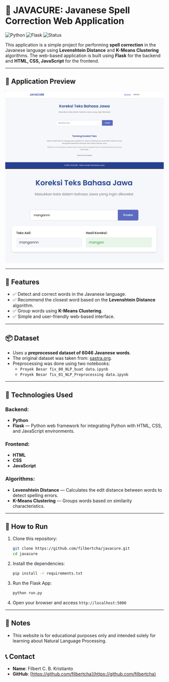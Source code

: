 # 📖 JAVACURE: Javanese Spell Correction Web Application

![Python](https://img.shields.io/badge/Python-3.x-blue.svg)
![Flask](https://img.shields.io/badge/Flask-Framework-green)
![Status](https://img.shields.io/badge/Status-Completed-brightgreen)

This application is a simple project for performing **spell correction** in the Javanese language using **Levenshtein Distance** and **K-Means Clustering** algorithms. The web-based application is built using **Flask** for the backend and **HTML, CSS, JavaScript** for the frontend.

---

## 📸 Application Preview

![App Screenshot](./static/Screenshot%202025-03-13%20105314.png)
![App Screenshot](./static/Screenshot%202025-03-13%20105105.png)

---

## 🎯 Features

- ✅ Detect and correct words in the Javanese language.
- ✅ Recommend the closest word based on the **Levenshtein Distance** algorithm.
- ✅ Group words using **K-Means Clustering**.
- ✅ Simple and user-friendly web-based interface.

---

## 📦 Dataset

- Uses a **preprocessed dataset of 6046 Javanese words**.
- The original dataset was taken from: [sastra.org](https://www.sastra.org).
- Preprocessing was done using two notebooks:
  - `Proyek Besar fix_00_NLP_buat data.ipynb`
  - `Proyek Besar fix_01_NLP_Preprocessing data.ipynb`

---

## 🔧 Technologies Used

### Backend:

- **Python**
- **Flask** — Python web framework for integrating Python with HTML, CSS, and JavaScript environments.

### Frontend:

- **HTML**
- **CSS**
- **JavaScript**

### Algorithms:

- **Levenshtein Distance** — Calculates the edit distance between words to detect spelling errors.
- **K-Means Clustering** — Groups words based on similarity characteristics.

---

## 🚀 How to Run

1. Clone this repository:

   ```bash
   git clone https://github.com/filbertcha/javacure.git
   cd javacure

   ```

2. Install the dependencies:

   ```bash
   pip install -r requirements.txt
   ```

3. Run the Flask App:

   ```bash
   python run.py
   ```

4. Open your browser and access `http://localhost:5000`

---

## 📝 Notes
- This website is for educational purposes only and intended solely for learning about Natural Language Processing.

## 📞 Contact

- **Name**: Filbert C. B. Kristianto
- **GitHub**: [https://github.com/filbertcha](https://github.com/filbertcha)

```

```
